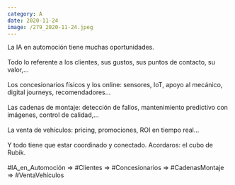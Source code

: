 ```yaml
--- 
category: A 
date: 2020-11-24 
image: /279_2020-11-24.jpeg 
--- 
```


La IA en automoción tiene muchas oportunidades. <br><br>Todo lo referente a los clientes, sus gustos, sus puntos de contacto, su valor,...<br><br>Los concesionarios físicos y los online: sensores, IoT,  apoyo al mecánico, digital journeys, recomendadores...<br><br>Las cadenas de montaje: detección de fallos, mantenimiento predictivo con imágenes, control de calidad,...<br><br>La venta de vehículos: pricing, promociones, ROI en tiempo real...  <br><br>Y todo tiene que estar coordinado y conectado. Acordaros: el cubo de Rubik. <br><br>#IA_en_Automoción => #Clientes => #Concesionarios => #CadenasMontaje => #VentaVehículos